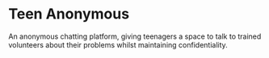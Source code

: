 # Teen Anonymous
An anonymous chatting platform, giving teenagers a space to talk to trained volunteers about their problems whilst maintaining confidentiality. 

